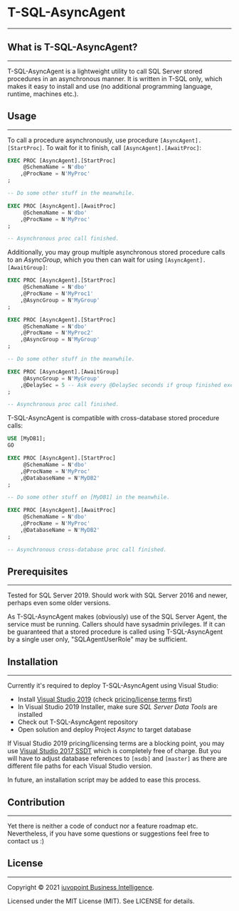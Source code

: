 # T-SQL-AsyncAgent

---


## What is T-SQL-AsyncAgent?

---

T-SQL-AsyncAgent is a lightweight utility to call SQL Server stored procedures in an asynchronous manner. It is written in T-SQL only, which makes it easy to install and use (no additional programming language, runtime, machines etc.).


## Usage

---

To call a procedure asynchronously, use procedure `[AsyncAgent].[StartProc]`. To wait for it to finish, call `[AsyncAgent].[AwaitProc]`:

```sql
EXEC PROC [AsyncAgent].[StartProc]
     @SchemaName = N'dbo'
    ,@ProcName = N'MyProc'
;

-- Do some other stuff in the meanwhile.

EXEC PROC [AsyncAgent].[AwaitProc]
     @SchemaName = N'dbo'
    ,@ProcName = N'MyProc'
;

-- Asynchronous proc call finished.
```


Additionally, you may group multiple asynchronous stored procedure calls to an _AsyncGroup_, which you then can wait for using `[AsyncAgent].[AwaitGroup]`:

```sql
EXEC PROC [AsyncAgent].[StartProc]
     @SchemaName = N'dbo'
    ,@ProcName = N'MyProc1'
    ,@AsyncGroup = N'MyGroup'
;

EXEC PROC [AsyncAgent].[StartProc]
     @SchemaName = N'dbo'
    ,@ProcName = N'MyProc2'
    ,@AsyncGroup = N'MyGroup'
;

-- Do some other stuff in the meanwhile.

EXEC PROC [AsyncAgent].[AwaitGroup]
     @AsyncGroup = N'MyGroup'
    ,@DelaySec = 5 -- Ask every @DelaySec seconds if group finished executing
;

-- Asynchronous proc call finished.
```


T-SQL-AsyncAgent is compatible with cross-database stored procedure calls:

```sql
USE [MyDB1];
GO

EXEC PROC [AsyncAgent].[StartProc]
     @SchemaName = N'dbo'
    ,@ProcName = N'MyProc'
    ,@DatabaseName = N'MyDB2'
;

-- Do some other stuff on [MyDB1] in the meanwhile.

EXEC PROC [AsyncAgent].[AwaitProc]
     @SchemaName = N'dbo'
    ,@ProcName = N'MyProc'
    ,@DatabaseName = N'MyDB2'
;

-- Asynchronous cross-database proc call finished.
```


## Prerequisites

---

Tested for SQL Server 2019. Should work with SQL Server 2016 and newer, perhaps even some older versions.

As T-SQL-AsyncAgent makes (obviously) use of the SQL Server Agent, the service must be running. Callers should have sysadmin privileges. If it can be guaranteed that a stored procedure is called using T-SQL-AsyncAgent by a single user only, "SQLAgentUserRole" may be sufficient.


## Installation

---

Currently it's required to deploy T-SQL-AsyncAgent using Visual Studio:

- Install [Visual Studio 2019](https://visualstudio.microsoft.com/vs/) (check [pricing/license terms](https://visualstudio.microsoft.com/vs/pricing/) first)
- In Visual Studio 2019 Installer, make sure _SQL Server Data Tools_ are installed
- Check out T-SQL-AsyncAgent repository
- Open solution and deploy Project _Async_ to target database

If Visual Studio 2019 pricing/licensing terms are a blocking point, you may use [Visual Studio 2017 SSDT](https://docs.microsoft.com/en-us/sql/ssdt/download-sql-server-data-tools-ssdt?view=sql-server-ver15#ssdt-for-vs-2017-standalone-installer) which is completely free of charge. But you will have to adjust database references to `[msdb]` and `[master]` as there are different file paths for each Visual Studio version.

In future, an installation script may be added to ease this process.


## Contribution

---

Yet there is neither a code of conduct nor a feature roadmap etc. Nevertheless, if you have some questions or suggestions feel free to contact us :)


## License

---

Copyright © 2021 [iuvopoint Business Intelligence](https://www.iuvopoint.de/).

Licensed under the MIT License (MIT). See LICENSE for details.
